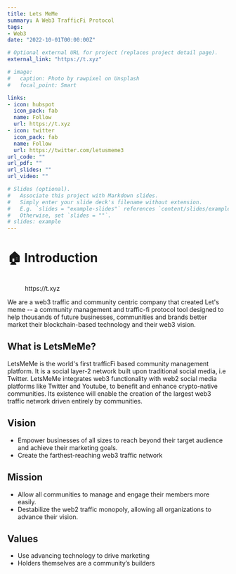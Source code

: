 ```yaml
---
title: Lets MeMe
summary: A Web3 TrafficFi Protocol
tags:
- Web3
date: "2022-10-01T00:00:00Z"

# Optional external URL for project (replaces project detail page).
external_link: "https://t.xyz"

# image:
#   caption: Photo by rawpixel on Unsplash
#   focal_point: Smart

links:
- icon: hubspot
  icon_pack: fab
  name: Follow
  url: https://t.xyz
- icon: twitter
  icon_pack: fab
  name: Follow
  url: https://twitter.com/letusmeme3
url_code: ""
url_pdf: ""
url_slides: ""
url_video: ""

# Slides (optional).
#   Associate this project with Markdown slides.
#   Simply enter your slide deck's filename without extension.
#   E.g. `slides = "example-slides"` references `content/slides/example-slides.md`.
#   Otherwise, set `slides = ""`.
# slides: example
---
```


# 🏠 Introduction

<figure><img src="https://gitlab.com/letsmeme/whitepaper/-/raw/main/.gitbook/assets/%E6%88%AA%E5%B1%8F2022-11-17%2021.47.17.png" alt=""><figcaption><p>https://t.xyz</p></figcaption></figure>

We are a web3 traffic and community centric company that created Let's meme -- a community management and traffic-fi protocol tool designed to help thousands of future businesses, communities and brands better market their blockchain-based technology and their web3 vision.

## What is LetsMeMe?

LetsMeMe is the world's first trafficFi based community management platform. It is a social layer-2 network built upon traditional social media, i.e Twitter. LetsMeMe integrates web3 functionality with web2 social media platforms like Twitter and Youtube, to benefit and enhance crypto-native communities. Its existence will enable the creation of the largest web3 traffic network driven entirely by communities.



## Vision

* Empower businesses of all sizes to reach beyond their target audience and achieve their marketing goals.
* Create the farthest-reaching web3 traffic network


## Mission

* Allow all communities to manage and engage their members more easily.
* Destabilize the web2 traffic monopoly, allowing all organizations to advance their vision.


## Values

* Use advancing technology to drive marketing
* Holders themselves are a community’s builders
